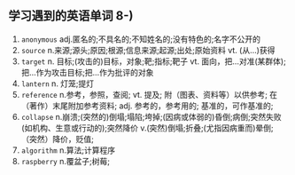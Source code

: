 ## 学习遇到的英语单词 8-)

1. `anonymous`   adj.匿名的;不具名的;不知姓名的;没有特色的;名字不公开的
2. `source` n.来源;源头;原因;根源;信息来源;起源;出处;原始资料 vt. (从…)获得
3. `target` n. 目标;(攻击的)目标，对象;靶;指标;靶子 vt. 面向，把…对准(某群体);把…作为攻击目标;把…作为批评的对象
4. `lantern` n. 灯笼;提灯 
5. `reference` n.参考，参照，查阅;
   vt.	提及; 附（图表、资料等）以供参考; 在（著作）末尾附加参考资料;
   adj.	参考的，参考用的; 基准的，可作基准的;
6. `collapse` n.崩溃;(突然的)倒塌;塌陷;垮掉;(因病或体弱的)昏倒;病倒;突然失败(如机构、生意或行动的);突然降价
   v.(突然)倒塌;折叠;(尤指因病重而)晕倒;（突然）降价，贬值;
7. `algorithm` n.算法;计算程序
8. `raspberry` n.覆盆子;树莓;

